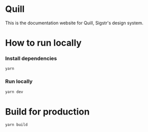 # Quill
This is the documentation website for Quill, Sigstr's design system.

# How to run locally

### Install dependencies
```sh
yarn
```

### Run locally
```sh
yarn dev
```

# Build for production
```sh
yarn build
```
